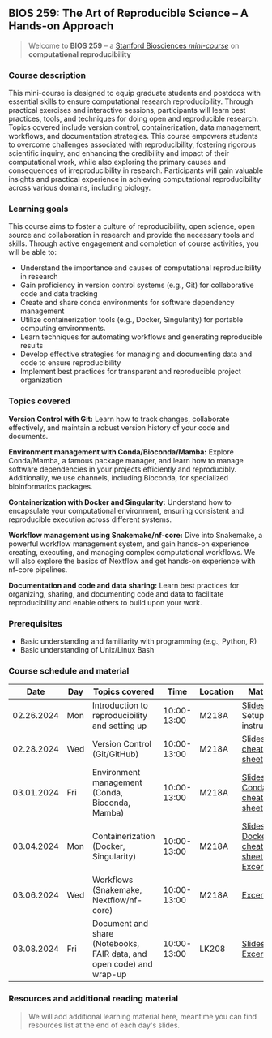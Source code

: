 ## BIOS 259: The Art of Reproducible Science – A Hands-on Approach
> Welcome to **BIOS 259** – a [Stanford Biosciences *mini-course*](https://explorecourses.stanford.edu/search?q=BIOS+259&view=catalog&page=0&filter-coursestatus-Active=on&collapse=&academicYear=20232024) on **computational reproducibility**

### Course description

This mini-course is designed to equip graduate students and postdocs with essential skills to ensure computational research reproducibility. Through practical exercises and interactive sessions, participants will learn best practices, tools, and techniques for doing open and reproducible research. Topics covered include version control, containerization, data management, workflows, and documentation strategies. This course empowers students to overcome challenges associated with reproducibility, fostering rigorous scientific inquiry, and enhancing the credibility and impact of their computational work, while also exploring the primary causes and consequences of irreproducibility in research. Participants will gain valuable insights and practical experience in achieving computational reproducibility across various domains, including biology.

### Learning goals

This course aims to foster a culture of reproducibility, open science, open source and collaboration in research and provide the necessary tools and skills. Through active engagement and completion of course activities, you will be able to:

- Understand the importance and causes of computational reproducibility in research
- Gain proficiency in version control systems (e.g., Git) for collaborative code and data tracking
- Create and share conda environments for software dependency management
- Utilize containerization tools (e.g., Docker, Singularity) for portable computing environments.
- Learn techniques for automating workflows and generating reproducible results
- Develop effective strategies for managing and documenting data and code to ensure reproducibility
- Implement best practices for transparent and reproducible project organization

### Topics covered

**Version Control with Git:** Learn how to track changes, collaborate effectively, and maintain a robust version history of your code and documents.

**Environment management with Conda/Bioconda/Mamba:** Explore Conda/Mamba, a famous package manager, and learn how to manage software dependencies in your projects efficiently and reproducibly. Additionally, we use channels, including Bioconda, for specialized bioinformatics packages.

**Containerization with Docker and Singularity:**
Understand how to encapsulate your computational environment, ensuring consistent and reproducible execution across different systems.

**Workflow management using Snakemake/nf-core:**
Dive into Snakemake, a powerful workflow management system, and gain hands-on experience creating, executing, and managing complex computational workflows. We will also explore the basics of Nextflow and get hands-on experience with nf-core pipelines.

**Documentation and code and data sharing:**
Learn best practices for organizing, sharing, and documenting code and data to facilitate reproducibility and enable others to build upon your work.

### Prerequisites
- Basic understanding and familiarity with programming (e.g., Python, R)
- Basic understanding of Unix/Linux Bash

### Course schedule and material

| Date       | Day     | Topics covered                               | Time     | Location    | Material                |
|------------|---------|-----------------------------------------------|----------|-------------|-------------------------|
| 02.26.2024 | Mon  | Introduction to reproducibility and setting up | 10:00-13:00 | M218A | [Slides](/01-course-intro/BIOS259_01-introduction-to-reproducibility_20240226.pdf), Setup instructions |
| 02.28.2024 | Wed | Version Control (Git/GitHub)                   | 10:00-13:00 | M218A       | Slides, [Git cheat sheet](/02-git/git-cheat-sheet.pdf) |
| 03.01.2024 | Fri  | Environment management (Conda, Bioconda, Mamba) | 10:00-13:00 | M218A       | [Slides](/03-env-conda/BIOS259_03-dependency-management-with-conda-mamba.pdf), [Conda cheat sheet](/03-env-conda/conda-cheatsheet.pdf) |
| 03.04.2024 | Mon  | Containerization (Docker, Singularity)          | 10:00-13:00 | M218A       | [Slides](/04-containers/BIOS259_04-containerization.pdf), [Docker cheat sheet](https://docs.docker.com/get-started/docker_cheatsheet.pdf), [Excercise](/04-containers/) |
| 03.06.2024 | Wed | Workflows (Snakemake, Nextflow/nf-core)        | 10:00-13:00 | M218A       | [Excercise](/05-workflows/) |
| 03.08.2024 | Fri  | Document and share (Notebooks, FAIR data, and open code) and wrap-up | 10:00-13:00 | LK208 | [Slides](/06-docs-sharing/BIOS259_06-literate-programming-FAIR-data.pdf), [Excercise](/06-docs-sharing/) |


### Resources and additional reading material
> We will add additional learning material here, meantime you can find resources list at the end of each day's slides.
